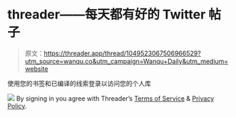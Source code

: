 # threader——每天都有好的 Twitter 帖子

> 原文：<https://threader.app/thread/1049523067506966529?utm_source=wanqu.co&utm_campaign=Wanqu+Daily&utm_medium=website>

使用您的书签和已编译的线索登录以访问您的个人库

![](img/ba37f843dfb60b3260d6fdedaaeb56ce.png) By signing in you agree with Threader’s [Terms of Service](tos) & [Privacy Policy](privacy).